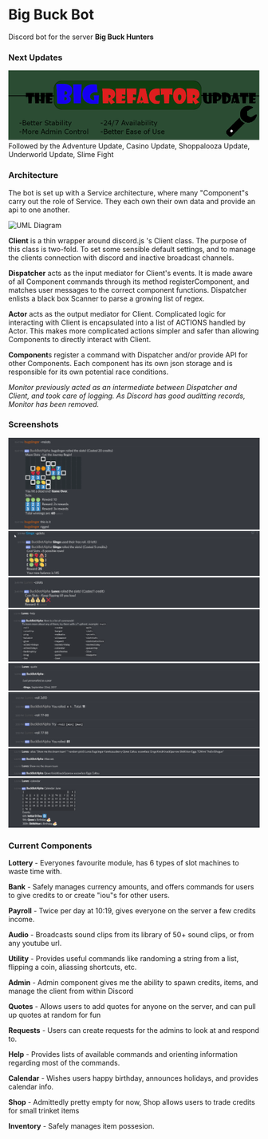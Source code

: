 # Big Buck Bot

Discord bot for the server **Big Buck Hunters**

### Next Updates
![Big Refactor Update](https://github.com/cbabnik/discord_bot/blob/master/res/images/updates/bigrefactor.png)
Followed by the Adventure Update, Casino Update, Shoppalooza Update, Underworld Update, Slime Fight

### Architecture

The bot is set up with a Service architecture, where many "Component"s carry out the role of Service.
They each own their own data and provide an api to one another.

![UML Diagram](https://github.com/cbabnik/discord_bot/blob/master/res/UML%20Diagram.png)

**Client** is a thin wrapper around discord.js 's Client class. The purpose of this class is two-fold. To set some sensible default settings, and to manage the clients connection with discord and inactive broadcast channels.

**Dispatcher** acts as the input mediator for Client's events. It is made aware of all Component commands through its method registerComponent, and matches user messages to the correct component functions.
Dispatcher enlists a black box Scanner to parse a growing list of regex.

**Actor** acts as the output mediator for Client. Complicated logic for interacting with Client is encapsulated into a list of ACTIONS handled by Actor. This makes more complicated actions simpler and safer than allowing Components to directly interact with Client.

**Component**s register a command with Dispatcher and/or provide API for other Components. Each component has its own json storage and is responsible for its own potential race conditions.

*Monitor previously acted as an intermediate between Dispatcher and Client, and took care of logging. As Discord has good auditting records, Monitor has been removed.*

### Screenshots

![](https://github.com/cbabnik/discord_bot/blob/master/images/screenshots/mslots.png)
![](https://github.com/cbabnik/discord_bot/blob/master/images/screenshots/gslots.png)
![](https://github.com/cbabnik/discord_bot/blob/master/images/screenshots/cslots.png)
![](https://github.com/cbabnik/discord_bot/blob/master/images/screenshots/help.png)
![](https://github.com/cbabnik/discord_bot/blob/master/images/screenshots/quote.png)
![](https://github.com/cbabnik/discord_bot/blob/master/images/screenshots/roll.png)
![](https://github.com/cbabnik/discord_bot/blob/master/images/screenshots/alias.png)
![](https://github.com/cbabnik/discord_bot/blob/master/images/screenshots/calendar.png)

### Current Components

**Lottery** - 
Everyones favourite module, has 6 types of slot machines to waste time with.

**Bank** - 
Safely manages currency amounts, and offers commands for users to give credits to or create "iou"s for other users.

**Payroll** - 
Twice per day at 10:19, gives everyone on the server a few credits income.

**Audio** - 
Broadcasts sound clips from its library of 50+ sound clips, or from any youtube url.

**Utility** - 
Provides useful commands like randoming a string from a list, flipping a coin, aliassing shortcuts, etc.

**Admin** - 
Admin component gives me the ability to spawn credits, items, and manage the client from within Discord

**Quotes** - 
Allows users to add quotes for anyone on the server, and can pull up quotes at random for fun

**Requests** - 
Users can create requests for the admins to look at and respond to.

**Help** - 
Provides lists of available commands and orienting information regarding most of the commands.

**Calendar** - 
Wishes users happy birthday, announces holidays, and provides calendar info.

**Shop** - 
Admittedly pretty empty for now, Shop allows users to trade credits for small trinket items

**Inventory** - 
Safely manages item possesion.
